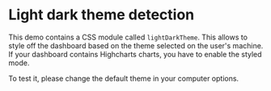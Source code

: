 # Light dark theme detection
This demo contains a CSS module called `lightDarkTheme`. This allows to style off the dashboard based on the theme selected on the user's machine.<br>
If your dashboard contains Highcharts charts, you have to enable the styled mode.

To test it, please change the default theme in your computer options.
